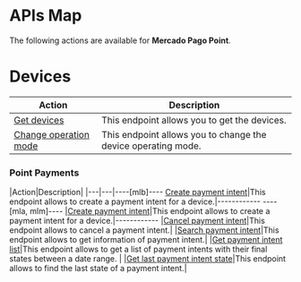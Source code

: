 # APIs Map

The following actions are available for **Mercado Pago Point**.

# Devices

|Action|Description|
|---|---|
|[Get devices](https://www.mercadopago[FAKER][URL][DOMAIN]/developers/en/reference/integrations_api/_point_integration-api_devices/get)|This endpoint allows you to get the devices.|
|[Change operation mode](https://www.mercadopago[FAKER][URL][DOMAIN]/developers/en/reference/integrations_api/_point_integration-api_devices_device-id/patch)|This endpoint allows you to change the device operating mode.|

### Point Payments

|Action|Description|
|---|---|----[mlb]----
[Create payment intent](https://www.mercadopago[FAKER][URL][DOMAIN]/developers/en/reference/integrations_api_paymentintent_mlb/_point_integration-api_devices_deviceid_payment-intents/post)|This endpoint allows to create a payment intent for a device.|------------ ----[mla, mlm]----
|[Create payment intent](https://www.mercadopago[FAKER][URL][DOMAIN]/developers/en/reference/integrations_api/_point_integration-api_devices_deviceid_payment-intents/post)|This endpoint allows to create a payment intent for a device.|------------
|[Cancel payment intent](https://www.mercadopago[FAKER][URL][DOMAIN]/developers/en/reference/integrations_api/_point_integration-api_devices_deviceid_payment-intents_paymentintentid/delete)|This endpoint allows to cancel a payment intent.|
|[Search payment intent](https://www.mercadopago[FAKER][URL][DOMAIN]/developers/en/reference/integrations_api/_point_integration-api_payment-intents_paymentintentid/get)|This endpoint allows to get information of payment intent.|
|[Get payment intent list](https://www.mercadopago[FAKER][URL][DOMAIN]/developers/en/reference/integrations_api/_point_integration-api_payment-intents_events/get)|This endpoint allows to get a list of payment intents with their final states between a date range. |
|[Get last payment intent state](https://www.mercadopago[FAKER][URL][DOMAIN]/developers/en/reference/integrations_api/_point_integration-api_payment-intents_paymentintentid_events/get)|This endpoint allows to find the last state of a payment intent.|
